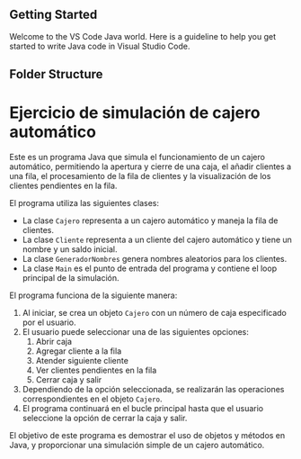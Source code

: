 ## Getting Started

Welcome to the VS Code Java world. Here is a guideline to help you get started to write Java code in Visual Studio Code.

## Folder Structure
# Ejercicio de simulación de cajero automático

Este es un programa Java que simula el funcionamiento de un cajero automático, permitiendo la apertura y cierre de una caja, el añadir clientes a una fila, el procesamiento de la fila de clientes y la visualización de los clientes pendientes en la fila.

El programa utiliza las siguientes clases:

- La clase `Cajero` representa a un cajero automático y maneja la fila de clientes.
- La clase `Cliente` representa a un cliente del cajero automático y tiene un nombre  y un saldo inicial.
- La clase `GeneradorNombres` genera nombres aleatorios para los clientes.
- La clase `Main` es el punto de entrada del programa y contiene el loop principal de la simulación.

El programa funciona de la siguiente manera:

1. Al iniciar, se crea un objeto `Cajero` con un número de caja especificado por el usuario.
2. El usuario puede seleccionar una de las siguientes opciones: 
    1. Abrir caja
    2. Agregar cliente a la fila
    3. Atender siguiente cliente
    4. Ver clientes pendientes en la fila
    5. Cerrar caja y salir
3. Dependiendo de la opción seleccionada, se realizarán las operaciones correspondientes en el objeto `Cajero`.
4. El programa continuará en el bucle principal hasta que el usuario seleccione la opción de cerrar la caja y salir.

El objetivo de este programa es demostrar el uso de objetos y métodos en Java, y proporcionar una simulación simple de un cajero automático.